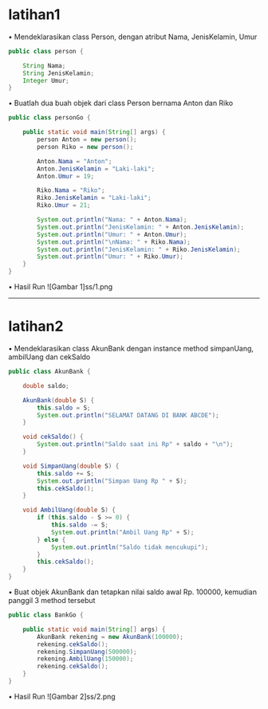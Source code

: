 # latihan1

• Mendeklarasikan class Person, dengan atribut Nama,
JenisKelamin, Umur
```java
public class person {

    String Nama;
    String JenisKelamin;
    Integer Umur;
}
```
• Buatlah dua buah objek dari class Person bernama Anton
dan Riko
```java
public class personGo {

    public static void main(String[] args) {
        person Anton = new person();
        person Riko = new person();

        Anton.Nama = "Anton";
        Anton.JenisKelamin = "Laki-laki";
        Anton.Umur = 19;

        Riko.Nama = "Riko";
        Riko.JenisKelamin = "Laki-laki";
        Riko.Umur = 21;

        System.out.println("Nama: " + Anton.Nama);
        System.out.println("JenisKelamin: " + Anton.JenisKelamin);
        System.out.println("Umur: " + Anton.Umur);
        System.out.println("\nNama: " + Riko.Nama);
        System.out.println("JenisKelamin: " + Riko.JenisKelamin);
        System.out.println("Umur: " + Riko.Umur);
    }
}
```
• Hasil Run
![Gambar 1]ss/1.png

---

# latihan2
• Mendeklarasikan class AkunBank dengan instance method
simpanUang, ambilUang dan cekSaldo
```java
public class AkunBank {

    double saldo;

    AkunBank(double S) {
        this.saldo = S;
        System.out.println("SELAMAT DATANG DI BANK ABCDE");
    }

    void cekSaldo() {
        System.out.println("Saldo saat ini Rp" + saldo + "\n");
    }

    void SimpanUang(double S) {
        this.saldo += S;
        System.out.println("Simpan Uang Rp " + S);
        this.cekSaldo();
    }

    void AmbilUang(double S) {
        if (this.saldo - S >= 0) {
            this.saldo -= S;
            System.out.println("Ambil Uang Rp" + S);
        } else {
            System.out.println("Saldo tidak mencukupi");
        }
        this.cekSaldo();
    }
}
```
• Buat objek AkunBank dan tetapkan nilai saldo awal Rp. 100000,
kemudian panggil 3 method tersebut
```java
public class BankGo {

    public static void main(String[] args) {
        AkunBank rekening = new AkunBank(100000);
        rekening.cekSaldo();
        rekening.SimpanUang(500000);
        rekening.AmbilUang(150000);
        rekening.cekSaldo();
    }
}
```
• Hasil Run
![Gambar 2]ss/2.png
